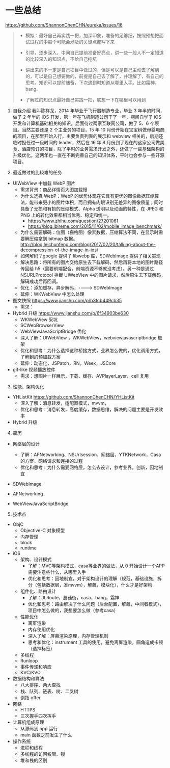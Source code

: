 # 一些总结

https://github.com/ShannonChenCHN/eureka/issues/16


> - 模拟：最好自己再实践一把，加深印象，准备的足够细，按照预想把面试过程的中每个可能会涉及的关键点都写下来
> - 引导，逐步深入，中间自己提前准备好亮点，讲一些一般人不一定知道的比较深入的知识点，不给自己挖坑
> - 讲出来的不一定是自己项目中做过的，但是可以是自己主动去了解到的，可以是自己想要做的，前提是自己去了解了，并理解了，有自己的思考。知识可以提前储备，下次遇到时知道从哪里入手。比如霜神，bang。
>
> - 了解过的知识点最好自己实践一把，联想一下在哪里可以用到

1. 自我介绍
我叫陈祥龙，2014 年毕业于飞行器制造专业，毕业 3 年半的时间，做了 2 年半的 iOS 开发，第一年在飞机制造公司干了一年，期间自学了 iOS 开发和计算机基础相关的知识。后面待过两家互联网公司，做了 5、6 个项目。当然主要还是 2 个主业务的项目，15 年 10 月份开始在宝宝树做母婴电商的项目，在那里开始入行，主要负责列表的展示和 webview 相关的，后期还临时担任过一段时间的 leader，然后在 16 年 8 月份到了现在的这家公司做美食、酒店预订的项目，除了平时的业务需求开发之外，还做了一些基础架构的升级优化。这两年也一直在不断完善自己的知识体系，平时也会参与一些开源项目。

2. 最近做过的比较难的任务

- UIWebView 中加载 WebP 图片
  - 需求背景：商品详情页大图加载慢
  - 为什么选择 WebP：WebP 的优势体现在它具有更优的图像数据压缩算法，能带来更小的图片体积，而且拥有肉眼识别无差异的图像质量；同时具备了无损和有损的压缩模式、Alpha 透明以及动画的特性，在 JPEG 和 PNG 上的转化效果都相当优秀、稳定和统一。
    - https://www.zhihu.com/question/27201061
    - https://blog.ibireme.com/2015/11/02/mobile_image_benchmark/
  - 为什么需要解码：位图（栅格图）像素数据，压缩算法不同，在显示时需要解压缩拿到 bitmap 数据。http://blog.leichunfeng.com/blog/2017/02/20/talking-about-the-decompression-of-the-image-in-ios/
  - 如何解码？google 提供了 libwebp 库，SDWebImage 提供了相关实现
  - 解决思路：将所有的图片交给原生去下载解码，然后再将本地的图片路径传回给 h5（需要前端配合，前端资源不够就没考虑）。另一种是通过 NSURLProtocol 拦截 UIWebView 中的图片请求，然后原生去下载解码，解码成功后再回调。
  - 优化：添加缓存，异步解码，----> SDWebImage
  - 延伸：WKWebView 中怎么处理
- 图文快照 https://www.jianshu.com/p/b3fcb449cb35
  - 需求：
- Hybrid 升级  https://www.jianshu.com/p/6f34903be630
  - WKWebView 采坑
  - SCWebBrowserView
  - WebViewJavaScriptBridge 优化
  - 深入了解：UIWebView ，WKWebView，webviewjavascriptbridge 框架
  - 优化和思考：为什么选择这种桥接方式，业界怎么做的，优化调用方式，了解到的预加载方案
  - 延伸：动态化，JSPatch，RN，Weex，JSCore
- gif-like 视频播放控件
  - 需求：想图片一样展示，下载、缓存、AVPlayerLayer、cell 复用

3. 性能、架构优化

- YHListKit  https://github.com/ShannonChenCHN/YHListKit
  - 深入了解：消息转发，适配器模式，mvvm，
  - 优化和思考：消息转发，高度缓存，数据思维，解决的问题主要是开发效率 
- Hybrid 升级 

4. 简历

- 网络层的设计
  - 了解：AFNetworking、NSUrlsession，网络层，YTKNetwork，Casa 的方案，网络请求和连接的过程
  - 优化和思考：为什么需要网络层，怎么去设计，参考业界，创新，因地制宜
 

- SDWebImage
- AFNetworking
- WebViewJavaScriptBridge

5. 技术点

- ObjC
  - Objective-C 对象模型
  - 内存管理
  - block
  - runtime 
- iOS
  - 架构、设计模式
    - 了解：MVC等架构模式，casa等业界的做法，从 0 开始设计一个APP 需要注意些什么，从哪里入手
    - 优化和思考：因地制宜，对于架构设计的理解（规范，基础设施，拆分（包括数据层，准mvvm），解藕，模块化），什么才是好架构
  - 组件化、路由设计
    - 了解：JLRoute，蘑菇街，casa，bang，霜神
    - 优化和思考：路由解决了什么问题（后台配置，解藕，中间者模式），项目中怎么做的，我想要怎么做（参考casa）
  - 性能优化
	- 离屏渲染
	- 内存使用优化
	- 深入了解：屏幕渲染原理，内存管理机制
    - 思考和优化：instrument 工具的使用，避免离屏渲染，圆角造成卡顿（选择标签）
  - 多线程
  - Runloop
  - 事件传递和响应
  - KVC/KVO
- 数据结构和算法
  - 八大排序、两大查找
  - 栈、队列、链表、树、二叉树
  - 剑指 offer
- 网络
  - HTTPS
  - 三次握手四次挥手 
- 计算机组成原理
  - 从源码到 app 运行
  - main 函数之前发生了什么 
- 操作系统
  - 进程和线程
  - 多线程的访问权限、锁
  - 堆和栈的区别

